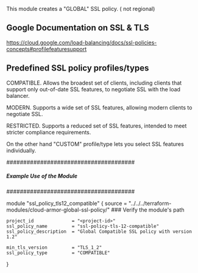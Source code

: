 This module creates a "GLOBAL" SSL policy. ( not regional)

## Google Documentation on SSL & TLS 

https://cloud.google.com/load-balancing/docs/ssl-policies-concepts#profilefeaturesupport

## Predefined SSL policy profiles/types

COMPATIBLE. Allows the broadest set of clients, including clients that support only out-of-date SSL features, to negotiate SSL with the load balancer.

MODERN. Supports a wide set of SSL features, allowing modern clients to negotiate SSL.

RESTRICTED. Supports a reduced set of SSL features, intended to meet stricter compliance requirements.

On the other hand "CUSTOM" profile/type lets you select SSL features individually.

 ######################################
 ##### Example Use of the Module ######
 ######################################

 module "ssl_policy_tls12_compatible" {
    source          = "../../../terraform-modules/cloud-armor-global-ssl-policy/"   ### Verify the module's path

    project_id              = "<project-id>"
    ssl_policy_name         = "ssl-policy-tls-12-compatible"
    ssl_policy_description  = "Global Compatible SSL policy with version 1.2"

    min_tls_version         = "TLS_1_2"
    ssl_policy_type         = "COMPATIBLE"


}

